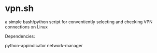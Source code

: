 vpn.sh
======


a simple bash/python script for conventiently selecting and checking VPN connections on Linux

Dependencies:

python-appindicator network-manager
